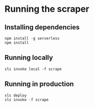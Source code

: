 # Running the scraper

## Installing dependencies
```
npm install -g serverless
npm install
```
## Running locally
```
sls invoke local -f scrape
```

## Running in production
```
sls deploy
sls invoke -f scrape
```